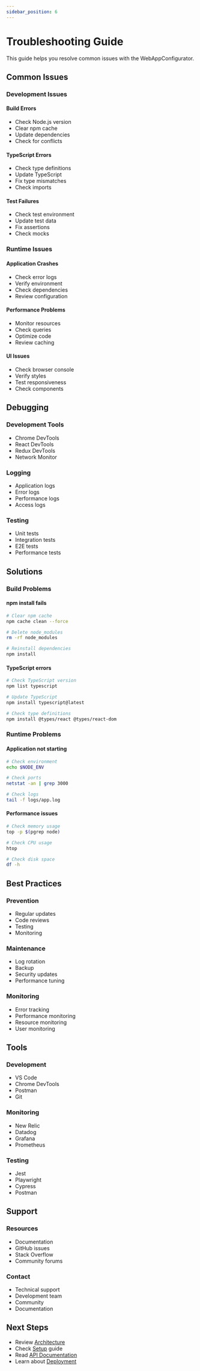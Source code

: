 ```yaml
---
sidebar_position: 6
---
```


# Troubleshooting Guide

This guide helps you resolve common issues with the WebAppConfigurator.

## Common Issues

### Development Issues

#### Build Errors

- Check Node.js version
- Clear npm cache
- Update dependencies
- Check for conflicts

#### TypeScript Errors

- Check type definitions
- Update TypeScript
- Fix type mismatches
- Check imports

#### Test Failures

- Check test environment
- Update test data
- Fix assertions
- Check mocks

### Runtime Issues

#### Application Crashes

- Check error logs
- Verify environment
- Check dependencies
- Review configuration

#### Performance Problems

- Monitor resources
- Check queries
- Optimize code
- Review caching

#### UI Issues

- Check browser console
- Verify styles
- Test responsiveness
- Check components

## Debugging

### Development Tools

- Chrome DevTools
- React DevTools
- Redux DevTools
- Network Monitor

### Logging

- Application logs
- Error logs
- Performance logs
- Access logs

### Testing

- Unit tests
- Integration tests
- E2E tests
- Performance tests

## Solutions

### Build Problems

#### npm install fails

```bash
# Clear npm cache
npm cache clean --force

# Delete node_modules
rm -rf node_modules

# Reinstall dependencies
npm install
```

#### TypeScript errors

```bash
# Check TypeScript version
npm list typescript

# Update TypeScript
npm install typescript@latest

# Check type definitions
npm install @types/react @types/react-dom
```

### Runtime Problems

#### Application not starting

```bash
# Check environment
echo $NODE_ENV

# Check ports
netstat -an | grep 3000

# Check logs
tail -f logs/app.log
```

#### Performance issues

```bash
# Check memory usage
top -p $(pgrep node)

# Check CPU usage
htop

# Check disk space
df -h
```

## Best Practices

### Prevention

- Regular updates
- Code reviews
- Testing
- Monitoring

### Maintenance

- Log rotation
- Backup
- Security updates
- Performance tuning

### Monitoring

- Error tracking
- Performance monitoring
- Resource monitoring
- User monitoring

## Tools

### Development

- VS Code
- Chrome DevTools
- Postman
- Git

### Monitoring

- New Relic
- Datadog
- Grafana
- Prometheus

### Testing

- Jest
- Playwright
- Cypress
- Postman

## Support

### Resources

- Documentation
- GitHub issues
- Stack Overflow
- Community forums

### Contact

- Technical support
- Development team
- Community
- Documentation

## Next Steps

- Review [Architecture](architecture)
- Check [Setup](setup) guide
- Read [API Documentation](api-documentation)
- Learn about [Deployment](deployment)
